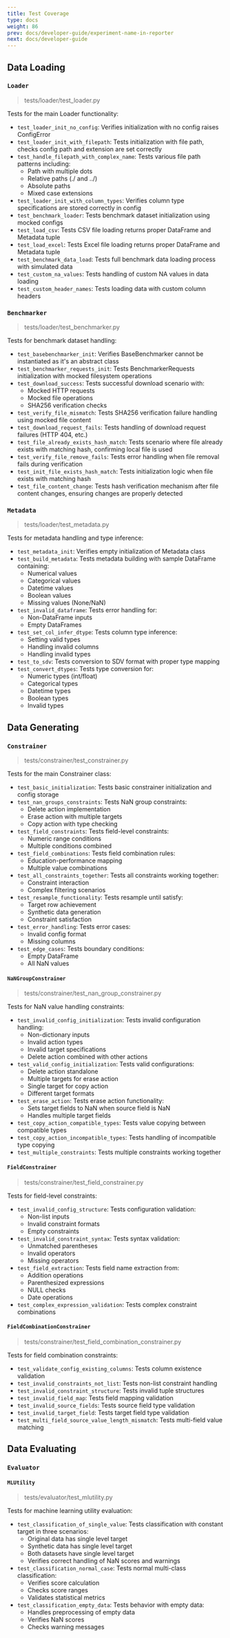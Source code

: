 ```yaml
---
title: Test Coverage
type: docs
weight: 86
prev: docs/developer-guide/experiment-name-in-reporter
next: docs/developer-guide
---
```


## Data Loading

### `Loader`

> tests/loader/test_loader.py

Tests for the main Loader functionality:

- `test_loader_init_no_config`: Verifies initialization with no config raises ConfigError
- `test_loader_init_with_filepath`: Tests initialization with file path, checks config path and extension are set correctly
- `test_handle_filepath_with_complex_name`: Tests various file path patterns including:
  - Path with multiple dots
  - Relative paths (./ and ../)
  - Absolute paths
  - Mixed case extensions
- `test_loader_init_with_column_types`: Verifies column type specifications are stored correctly in config
- `test_benchmark_loader`: Tests benchmark dataset initialization using mocked configs
- `test_load_csv`: Tests CSV file loading returns proper DataFrame and Metadata tuple
- `test_load_excel`: Tests Excel file loading returns proper DataFrame and Metadata tuple
- `test_benchmark_data_load`: Tests full benchmark data loading process with simulated data
- `test_custom_na_values`: Tests handling of custom NA values in data loading
- `test_custom_header_names`: Tests loading data with custom column headers

### `Benchmarker`

> tests/loader/test_benchmarker.py

Tests for benchmark dataset handling:

- `test_basebenchmarker_init`: Verifies BaseBenchmarker cannot be instantiated as it's an abstract class
- `test_benchmarker_requests_init`: Tests BenchmarkerRequests initialization with mocked filesystem operations
- `test_download_success`: Tests successful download scenario with:
  - Mocked HTTP requests
  - Mocked file operations
  - SHA256 verification checks
- `test_verify_file_mismatch`: Tests SHA256 verification failure handling using mocked file content
- `test_download_request_fails`: Tests handling of download request failures (HTTP 404, etc.)
- `test_file_already_exists_hash_match`: Tests scenario where file already exists with matching hash, confirming local file is used
- `test_verify_file_remove_fails`: Tests error handling when file removal fails during verification
- `test_init_file_exists_hash_match`: Tests initialization logic when file exists with matching hash
- `test_file_content_change`: Tests hash verification mechanism after file content changes, ensuring changes are properly detected

### `Metadata`

> tests/loader/test_metadata.py

Tests for metadata handling and type inference:

- `test_metadata_init`: Verifies empty initialization of Metadata class
- `test_build_metadata`: Tests metadata building with sample DataFrame containing:
  - Numerical values
  - Categorical values
  - Datetime values
  - Boolean values
  - Missing values (None/NaN)
- `test_invalid_dataframe`: Tests error handling for:
  - Non-DataFrame inputs
  - Empty DataFrames
- `test_set_col_infer_dtype`: Tests column type inference:
  - Setting valid types
  - Handling invalid columns
  - Handling invalid types
- `test_to_sdv`: Tests conversion to SDV format with proper type mapping
- `test_convert_dtypes`: Tests type conversion for:
  - Numeric types (int/float)
  - Categorical types
  - Datetime types
  - Boolean types
  - Invalid types

## Data Generating

### `Constrainer`

> tests/constrainer/test_constrainer.py

Tests for the main Constrainer class:

- `test_basic_initialization`: Tests basic constrainer initialization and config storage
- `test_nan_groups_constraints`: Tests NaN group constraints:
  - Delete action implementation
  - Erase action with multiple targets
  - Copy action with type checking
- `test_field_constraints`: Tests field-level constraints:
  - Numeric range conditions
  - Multiple conditions combined
- `test_field_combinations`: Tests field combination rules:
  - Education-performance mapping
  - Multiple value combinations
- `test_all_constraints_together`: Tests all constraints working together:
  - Constraint interaction
  - Complex filtering scenarios
- `test_resample_functionality`: Tests resample until satisfy:
  - Target row achievement
  - Synthetic data generation
  - Constraint satisfaction
- `test_error_handling`: Tests error cases:
  - Invalid config format
  - Missing columns
- `test_edge_cases`: Tests boundary conditions:
  - Empty DataFrame
  - All NaN values

#### `NaNGroupConstrainer`

> tests/constrainer/test_nan_group_constrainer.py

Tests for NaN value handling constraints:

- `test_invalid_config_initialization`: Tests invalid configuration handling:
  - Non-dictionary inputs
  - Invalid action types
  - Invalid target specifications
  - Delete action combined with other actions
- `test_valid_config_initialization`: Tests valid configurations:
  - Delete action standalone
  - Multiple targets for erase action
  - Single target for copy action
  - Different target formats
- `test_erase_action`: Tests erase action functionality:
  - Sets target fields to NaN when source field is NaN
  - Handles multiple target fields
- `test_copy_action_compatible_types`: Tests value copying between compatible types
- `test_copy_action_incompatible_types`: Tests handling of incompatible type copying
- `test_multiple_constraints`: Tests multiple constraints working together

#### `FieldConstrainer`

> tests/constrainer/test_field_constrainer.py

Tests for field-level constraints:

- `test_invalid_config_structure`: Tests configuration validation:
  - Non-list inputs
  - Invalid constraint formats
  - Empty constraints
- `test_invalid_constraint_syntax`: Tests syntax validation:
  - Unmatched parentheses
  - Invalid operators
  - Missing operators
- `test_field_extraction`: Tests field name extraction from:
  - Addition operations
  - Parenthesized expressions
  - NULL checks
  - Date operations
- `test_complex_expression_validation`: Tests complex constraint combinations

#### `FieldCombinationConstrainer`

> tests/constrainer/test_field_combination_constrainer.py

Tests for field combination constraints:

- `test_validate_config_existing_columns`: Tests column existence validation
- `test_invalid_constraints_not_list`: Tests non-list constraint handling
- `test_invalid_constraint_structure`: Tests invalid tuple structures
- `test_invalid_field_map`: Tests field mapping validation
- `test_invalid_source_fields`: Tests source field type validation
- `test_invalid_target_field`: Tests target field type validation
- `test_multi_field_source_value_length_mismatch`: Tests multi-field value matching

## Data Evaluating

### `Evaluator`

#### `MLUtility`

> tests/evaluator/test_mlutility.py

Tests for machine learning utility evaluation:

- `test_classification_of_single_value`: Tests classification with constant target in three scenarios:
  - Original data has single level target
  - Synthetic data has single level target
  - Both datasets have single level target
  - Verifies correct handling of NaN scores and warnings
- `test_classification_normal_case`: Tests normal multi-class classification:
  - Verifies score calculation
  - Checks score ranges
  - Validates statistical metrics
- `test_classification_empty_data`: Tests behavior with empty data:
  - Handles preprocessing of empty data
  - Verifies NaN scores
  - Checks warning messages